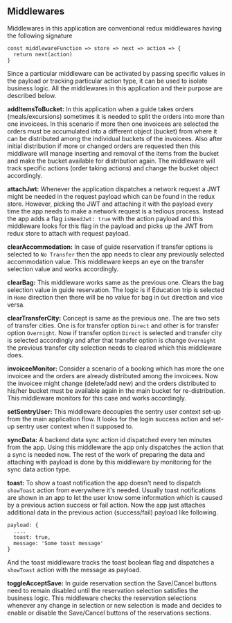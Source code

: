 ## Middlewares

Middlewares in this application are conventional redux middlewares having the following signature
```
const middlewareFunction => store => next => action => {
  return next(action)
}
```

Since a particular middleware can be activated by passing specific values in the payload or tracking particular action type, it can be used to isolate business logic. All the middlewares in this application and their purpose are described below.

**addItemsToBucket:** In this application when a guide takes orders (meals/excursions) sometimes it is needed to split the orders into more than one invoicees. In this scenario if more then one invoicees are selected the orders must be accumulated into a different object (bucket) from where it can be distributed among the individual buckets of the invoicees. Also after initial distribution if more or changed orders are requested then this middlware will manage inserting and removal of the items from the bucket and make the bucket available for distribution again. The middleware will track specific actions (order taking actions) and change the bucket object accordingly.

**attachJwt:** Whenever the application dispatches a network request a JWT might be needed in the request payload which can be found in the redux store. However, picking the JWT and attaching it with the payload every time the app needs to make a network request is a tedious process. Instead the app adds a flag `isNeedJwt: true` with the action payload and this middleware looks for this flag in the payload and picks up the JWT from redux store to attach with request payload.

**clearAccommodation:** In case of guide reservation if transfer options is selected to `No Transfer` then the app needs to clear any previously selected accommodation value. This middleware keeps an eye on the transfer selection value and works accordingly.

**clearBag:** This middleware works same as the previous one. Clears the bag selection value in guide reservation. The logic is if Education trip is selected in `Home` direction then there will be no value for bag in `Out` direction and vice versa.

**clearTransferCity:** Concept is same as the previous one. The are two sets of transfer cities. One is for transfer option `Direct` and other is for transfer option `Overnight`. Now if transfer option `Direct` is selected and transfer city is selected accordingly and after that transfer option is change `Overnight` the previous transfer city selection needs to cleared which this middleware does.

**invoiceeMonitor:** Consider a scenario of a booking which has more the one invoicee and the orders are already distributed among the invoicees. Now the invoicee might change (delete/add new) and the orders distributed to his/her bucket must be available again in the main bucket for re-distribution. This middleware monitors for this case and works accordingly.

**setSentryUser:** This middleware decouples the sentry user context set-up from the main application flow. It looks for the login success action and set-up sentry user context when it supposed to.

**syncData:** A backend data sync action id dispatched every ten minutes from the app. Using this middleware the app only dispatches the action that a sync is needed now. The rest of the work of preparing the data and attaching with payload is done by this middleware by monitoring for the sync data action type.

**toast:** To show a toast notification the app doesn't need to dispatch `showToast` action from everywhere it's needed. Usually toast notifications are shown in an app to let the user know some information which is caused by a previous action success or fail action. Now the app just attaches additional data in the previous action (success/fail) payload like following.
````
payload: {
  ....
  toast: true,
  message: 'Some toast message'
}
````

And the toast middleware tracks the toast boolean flag and dispatches a `showToast` action with the message as payload.

**toggleAcceptSave:** In guide reservation section the Save/Cancel buttons need to remain disabled until the reservation selection satisfies the business logic. This middleware checks the reservation selections whenever any change in selection or new selection is made and decides to enable or disable the Save/Cancel buttons of the reservations sections.